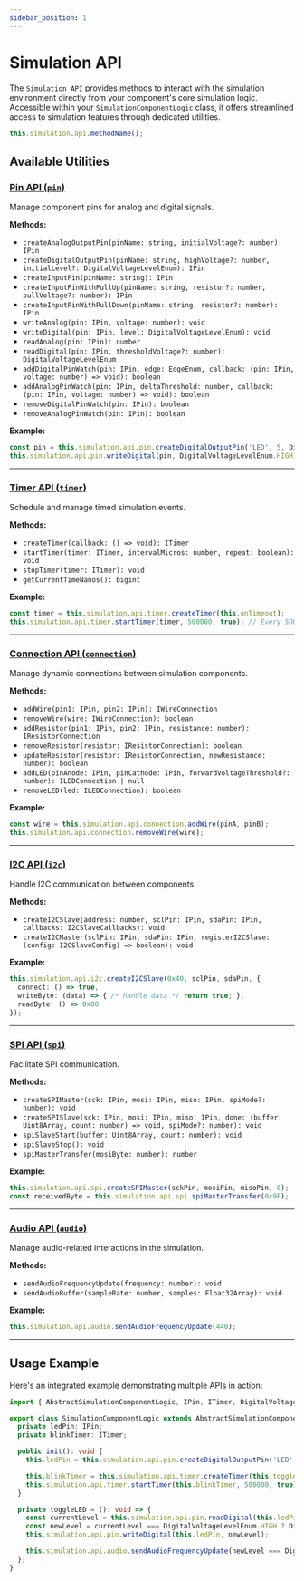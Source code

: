 ```yaml
---
sidebar_position: 1
---
```


# Simulation API

The `Simulation API` provides methods to interact with the simulation environment directly from your component's core simulation logic. Accessible within your `SimulationComponentLogic` class, it offers streamlined access to simulation features through dedicated utilities.

```typescript
this.simulation.api.methodName();
```

## Available Utilities

### [Pin API (`pin`)](./simulation-api-utilities/pin-api)

Manage component pins for analog and digital signals.

**Methods:**

- `createAnalogOutputPin(pinName: string, initialVoltage?: number): IPin`
- `createDigitalOutputPin(pinName: string, highVoltage?: number, initialLevel?: DigitalVoltageLevelEnum): IPin`
- `createInputPin(pinName: string): IPin`
- `createInputPinWithPullUp(pinName: string, resistor?: number, pullVoltage?: number): IPin`
- `createInputPinWithPullDown(pinName: string, resistor?: number): IPin`
- `writeAnalog(pin: IPin, voltage: number): void`
- `writeDigital(pin: IPin, level: DigitalVoltageLevelEnum): void`
- `readAnalog(pin: IPin): number`
- `readDigital(pin: IPin, thresholdVoltage?: number): DigitalVoltageLevelEnum`
- `addDigitalPinWatch(pin: IPin, edge: EdgeEnum, callback: (pin: IPin, voltage: number) => void): boolean`
- `addAnalogPinWatch(pin: IPin, deltaThreshold: number, callback: (pin: IPin, voltage: number) => void): boolean`
- `removeDigitalPinWatch(pin: IPin): boolean`
- `removeAnalogPinWatch(pin: IPin): boolean`

**Example:**
```typescript
const pin = this.simulation.api.pin.createDigitalOutputPin('LED', 5, DigitalVoltageLevelEnum.LOW);
this.simulation.api.pin.writeDigital(pin, DigitalVoltageLevelEnum.HIGH);
```

---

### [Timer API (`timer`)](./simulation-api-utilities/timer-api)

Schedule and manage timed simulation events.

**Methods:**

- `createTimer(callback: () => void): ITimer`
- `startTimer(timer: ITimer, intervalMicros: number, repeat: boolean): void`
- `stopTimer(timer: ITimer): void`
- `getCurrentTimeNanos(): bigint`

**Example:**
```typescript
const timer = this.simulation.api.timer.createTimer(this.onTimeout);
this.simulation.api.timer.startTimer(timer, 500000, true); // Every 500ms
```

---

### [Connection API (`connection`)](./simulation-api-utilities/connection-api)

Manage dynamic connections between simulation components.

**Methods:**

- `addWire(pin1: IPin, pin2: IPin): IWireConnection`
- `removeWire(wire: IWireConnection): boolean`
- `addResistor(pin1: IPin, pin2: IPin, resistance: number): IResistorConnection`
- `removeResistor(resistor: IResistorConnection): boolean`
- `updateResistor(resistor: IResistorConnection, newResistance: number): boolean`
- `addLED(pinAnode: IPin, pinCathode: IPin, forwardVoltageThreshold?: number): ILEDConnection | null`
- `removeLED(led: ILEDConnection): boolean`

**Example:**
```typescript
const wire = this.simulation.api.connection.addWire(pinA, pinB);
this.simulation.api.connection.removeWire(wire);
```

---

### [I2C API (`i2c`)](./simulation-api-utilities/i2c-api)

Handle I2C communication between components.

**Methods:**

- `createI2CSlave(address: number, sclPin: IPin, sdaPin: IPin, callbacks: I2CSlaveCallbacks): void`
- `createI2CMaster(sclPin: IPin, sdaPin: IPin, registerI2CSlave: (config: I2CSlaveConfig) => boolean): void`

**Example:**
```typescript
this.simulation.api.i2c.createI2CSlave(0x40, sclPin, sdaPin, {
  connect: () => true,
  writeByte: (data) => { /* handle data */ return true; },
  readByte: () => 0x00
});
```

---

### [SPI API (`spi`)](./simulation-api-utilities/spi-api)

Facilitate SPI communication.

**Methods:**

- `createSPIMaster(sck: IPin, mosi: IPin, miso: IPin, spiMode?: number): void`
- `createSPISlave(sck: IPin, mosi: IPin, miso: IPin, done: (buffer: Uint8Array, count: number) => void, spiMode?: number): void`
- `spiSlaveStart(buffer: Uint8Array, count: number): void`
- `spiSlaveStop(): void`
- `spiMasterTransfer(mosiByte: number): number`

**Example:**
```typescript
this.simulation.api.spi.createSPIMaster(sckPin, mosiPin, misoPin, 0);
const receivedByte = this.simulation.api.spi.spiMasterTransfer(0x9F);
```

---

### [Audio API (`audio`)](./simulation-api-utilities/audio-api)

Manage audio-related interactions in the simulation.

**Methods:**

- `sendAudioFrequencyUpdate(frequency: number): void`
- `sendAudioBuffer(sampleRate: number, samples: Float32Array): void`

**Example:**
```typescript
this.simulation.api.audio.sendAudioFrequencyUpdate(440);
```

---

## Usage Example

Here's an integrated example demonstrating multiple APIs in action:

```typescript
import { AbstractSimulationComponentLogic, IPin, ITimer, DigitalVoltageLevelEnum } from '@cirkit/simulation/logic';

export class SimulationComponentLogic extends AbstractSimulationComponentLogic {
  private ledPin: IPin;
  private blinkTimer: ITimer;

  public init(): void {
    this.ledPin = this.simulation.api.pin.createDigitalOutputPin('LED', 5, DigitalVoltageLevelEnum.LOW);

    this.blinkTimer = this.simulation.api.timer.createTimer(this.toggleLED);
    this.simulation.api.timer.startTimer(this.blinkTimer, 500000, true); // Blink every 500ms
  }

  private toggleLED = (): void => {
    const currentLevel = this.simulation.api.pin.readDigital(this.ledPin);
    const newLevel = currentLevel === DigitalVoltageLevelEnum.HIGH ? DigitalVoltageLevelEnum.LOW : DigitalVoltageLevelEnum.HIGH;
    this.simulation.api.pin.writeDigital(this.ledPin, newLevel);

    this.simulation.api.audio.sendAudioFrequencyUpdate(newLevel === DigitalVoltageLevelEnum.HIGH ? 440 : 0);
  };
}
```
